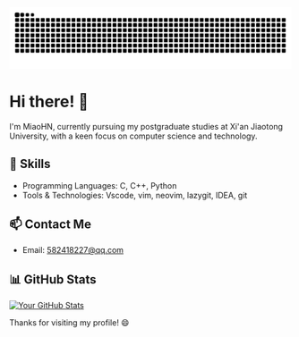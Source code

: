 
<!--   green snake -->
![BEPb's github activity graph](https://raw.githubusercontent.com/BEPb/BEPb/output/github-contribution-grid-snake.svg)

# Hi there! 👋

I'm MiaoHN, currently pursuing my postgraduate studies at Xi'an Jiaotong University, with a keen focus on computer science and technology.

## 🔧 Skills

- Programming Languages: C, C++, Python
- Tools & Technologies: Vscode, vim, neovim, lazygit, IDEA, git

## 📫 Contact Me

- Email: 582418227@qq.com

## 📊 GitHub Stats

[![Your GitHub Stats](https://github-readme-stats.vercel.app/api?username=MiaoHN&show_icons=true&hide_title=true)](https://github.com/MiaoHN)

Thanks for visiting my profile! 😄
